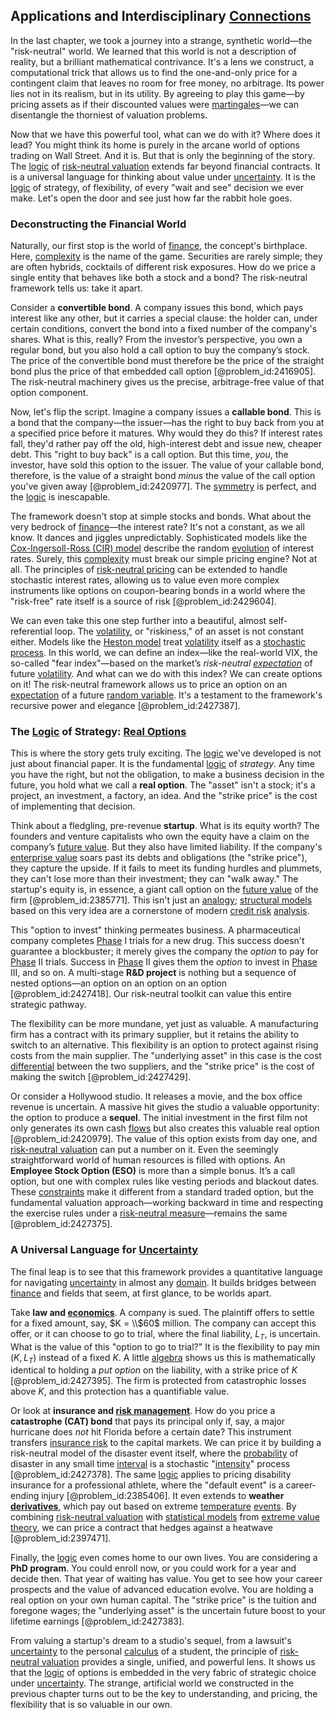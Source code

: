 ## Applications and Interdisciplinary [Connections](@article_id:193345)

In the last chapter, we took a journey into a strange, synthetic world—the "risk-neutral" world. We learned that this world is not a description of reality, but a brilliant mathematical contrivance. It's a lens we construct, a computational trick that allows us to find the one-and-only price for a contingent claim that leaves no room for free money, no arbitrage. Its power lies not in its realism, but in its utility. By agreeing to play this game—by pricing assets as if their discounted values were [martingales](@article_id:267285)—we can disentangle the thorniest of valuation problems.

Now that we have this powerful tool, what can we do with it? Where does it lead? You might think its home is purely in the arcane world of options trading on Wall Street. And it is. But that is only the beginning of the story. The [logic](@article_id:266330) of [risk-neutral valuation](@article_id:139839) extends far beyond financial contracts. It is a universal language for thinking about value under [uncertainty](@article_id:275351). It is the [logic](@article_id:266330) of strategy, of flexibility, of every "wait and see" decision we ever make. Let's open the door and see just how far the rabbit hole goes.

### Deconstructing the Financial World

Naturally, our first stop is the world of [finance](@article_id:144433), the concept's birthplace. Here, [complexity](@article_id:265609) is the name of the game. Securities are rarely simple; they are often hybrids, cocktails of different risk exposures. How do we price a single entity that behaves like both a stock and a bond? The risk-neutral framework tells us: take it apart.

Consider a **convertible bond**. A company issues this bond, which pays interest like any other, but it carries a special clause: the holder can, under certain conditions, convert the bond into a fixed number of the company's shares. What is this, really? From the investor’s perspective, you own a regular bond, but you also hold a call option to buy the company’s stock. The price of the convertible bond must therefore be the price of the straight bond plus the price of that embedded call option [@problem_id:2416905]. The risk-neutral machinery gives us the precise, arbitrage-free value of that option component.

Now, let's flip the script. Imagine a company issues a **callable bond**. This is a bond that the company—the issuer—has the right to buy back from you at a specified price before it matures. Why would they do this? If interest rates fall, they'd rather pay off the old, high-interest debt and issue new, cheaper debt. This "right to buy back" is a call option. But this time, *you*, the investor, have sold this option to the issuer. The value of your callable bond, therefore, is the value of a straight bond *minus* the value of the call option you've given away [@problem_id:2420977]. The [symmetry](@article_id:141292) is perfect, and the [logic](@article_id:266330) is inescapable.

The framework doesn't stop at simple stocks and bonds. What about the very bedrock of [finance](@article_id:144433)—the interest rate? It's not a constant, as we all know. It dances and jiggles unpredictably. Sophisticated models like the [Cox-Ingersoll-Ross (CIR) model](@article_id:142659) describe the random [evolution](@article_id:143283) of interest rates. Surely, this [complexity](@article_id:265609) must break our simple pricing engine? Not at all. The principles of [risk-neutral pricing](@article_id:143678) can be extended to handle stochastic interest rates, allowing us to value even more complex instruments like options on coupon-bearing bonds in a world where the "risk-free" rate itself is a source of risk [@problem_id:2429604].

We can even take this one step further into a beautiful, almost self-referential loop. The [volatility](@article_id:266358), or "riskiness," of an asset is not constant either. Models like the [Heston model](@article_id:143341) treat [volatility](@article_id:266358) itself as a [stochastic process](@article_id:159008). In this world, we can define an index—like the real-world VIX, the so-called "fear index"—based on the market’s *risk-neutral [expectation](@article_id:262281)* of future [volatility](@article_id:266358). And what can we do with this index? We can create options on it! The risk-neutral framework allows us to price an option on an [expectation](@article_id:262281) of a future [random variable](@article_id:194836). It's a testament to the framework's recursive power and elegance [@problem_id:2427387].

### The [Logic](@article_id:266330) of Strategy: [Real Options](@article_id:141079)

This is where the story gets truly exciting. The [logic](@article_id:266330) we've developed is not just about financial paper. It is the fundamental [logic](@article_id:266330) of *strategy*. Any time you have the right, but not the obligation, to make a business decision in the future, you hold what we call a **real option**. The "asset" isn't a stock; it's a project, an investment, a factory, an idea. And the "strike price" is the cost of implementing that decision.

Think about a fledgling, pre-revenue **startup**. What is its equity worth? The founders and venture capitalists who own the equity have a claim on the company’s [future value](@article_id:140524). But they also have limited liability. If the company's [enterprise value](@article_id:142579) soars past its debts and obligations (the "strike price"), they capture the upside. If it fails to meet its funding hurdles and plummets, they can't lose more than their investment; they can "walk away." The startup's equity is, in essence, a giant call option on the [future value](@article_id:140524) of the firm [@problem_id:2385771]. This isn't just an [analogy](@article_id:149240); [structural models](@article_id:145545) based on this very idea are a cornerstone of modern [credit risk](@article_id:145518) [analysis](@article_id:157812).

This "option to invest" thinking permeates business. A pharmaceutical company completes [Phase](@article_id:261997) I trials for a new drug. This success doesn't guarantee a blockbuster; it merely gives the company the *option* to pay for [Phase](@article_id:261997) II trials. Success in [Phase](@article_id:261997) II gives them the *option* to invest in [Phase](@article_id:261997) III, and so on. A multi-stage **R&D project** is nothing but a sequence of nested options—an option on an option on an option [@problem_id:2427418]. Our risk-neutral toolkit can value this entire strategic pathway.

The flexibility can be more mundane, yet just as valuable. A manufacturing firm has a contract with its primary supplier, but it retains the ability to switch to an alternative. This flexibility is an option to protect against rising costs from the main supplier. The "underlying asset" in this case is the cost [differential](@article_id:260700) between the two suppliers, and the "strike price" is the cost of making the switch [@problem_id:2427429].

Or consider a Hollywood studio. It releases a movie, and the box office revenue is uncertain. A massive hit gives the studio a valuable opportunity: the option to produce a **sequel**. The initial investment in the first film not only generates its own cash [flows](@article_id:161297) but also creates this valuable real option [@problem_id:2420979]. The value of this option exists from day one, and [risk-neutral valuation](@article_id:139839) can put a number on it. Even the seemingly straightforward world of human resources is filled with options. An **Employee Stock Option (ESO)** is more than a simple bonus. It’s a call option, but one with complex rules like vesting periods and blackout dates. These [constraints](@article_id:149214) make it different from a standard traded option, but the fundamental valuation approach—working backward in time and respecting the exercise rules under a [risk-neutral measure](@article_id:146519)—remains the same [@problem_id:2427375].

### A Universal Language for [Uncertainty](@article_id:275351)

The final leap is to see that this framework provides a quantitative language for navigating [uncertainty](@article_id:275351) in almost any [domain](@article_id:274630). It builds bridges between [finance](@article_id:144433) and fields that seem, at first glance, to be worlds apart.

Take **law and [economics](@article_id:271560)**. A company is sued. The plaintiff offers to settle for a fixed amount, say, $K = \\$60$ million. The company can accept this offer, or it can choose to go to trial, where the final liability, $L_T$, is uncertain. What is the value of this "option to go to trial?" It is the flexibility to pay $\min(K, L_T)$ instead of a fixed $K$. A little [algebra](@article_id:155968) shows us this is mathematically identical to holding a *put option* on the liability, with a strike price of $K$ [@problem_id:2427395]. The firm is protected from catastrophic losses above $K$, and this protection has a quantifiable value.

Or look at **insurance and [risk management](@article_id:140788)**. How do you price a **catastrophe (CAT) bond** that pays its principal only if, say, a major hurricane does *not* hit Florida before a certain date? This instrument transfers [insurance risk](@article_id:266853) to the capital markets. We can price it by building a risk-neutral model of the disaster event itself, where the [probability](@article_id:263106) of disaster in any small time [interval](@article_id:158498) is a stochastic "[intensity](@article_id:167270)" process [@problem_id:2427378]. The same [logic](@article_id:266330) applies to pricing disability insurance for a professional athlete, where the "default event" is a career-ending injury [@problem_id:2385406]. It even extends to **weather [derivatives](@article_id:165970)**, which pay out based on extreme [temperature](@article_id:145715) [events](@article_id:175929). By combining [risk-neutral valuation](@article_id:139839) with [statistical models](@article_id:165379) from [extreme value theory](@article_id:139589), we can price a contract that hedges against a heatwave [@problem_id:2397471].

Finally, the [logic](@article_id:266330) even comes home to our own lives. You are considering a **PhD program**. You could enroll now, or you could work for a year and decide then. That year of waiting has value. You get to see how your career prospects and the value of advanced education evolve. You are holding a real option on your own human capital. The "strike price" is the tuition and foregone wages; the "underlying asset" is the uncertain future boost to your lifetime earnings [@problem_id:2427383].

From valuing a startup's dream to a studio's sequel, from a lawsuit's [uncertainty](@article_id:275351) to the personal [calculus](@article_id:145546) of a student, the principle of [risk-neutral valuation](@article_id:139839) provides a single, unified, and powerful lens. It shows us that the [logic](@article_id:266330) of options is embedded in the very fabric of strategic choice under [uncertainty](@article_id:275351). The strange, artificial world we constructed in the previous chapter turns out to be the key to understanding, and pricing, the flexibility that is so valuable in our own.